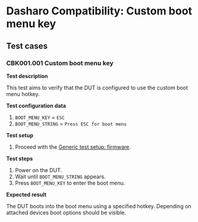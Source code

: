 # Dasharo Compatibility: Custom boot menu key

## Test cases

### CBK001.001 Custom boot menu key

**Test description**

This test aims to verify that the DUT is configured to use the custom boot menu
hotkey.

**Test configuration data**

1. `BOOT_MENU_KEY` = `ESC`
2. `BOOT_MENU_STRING` = `Press ESC for boot menu`

**Test setup**

1. Proceed with the [Generic test setup: firmware](generic-test-setup.md#firmware).

**Test steps**

1. Power on the DUT.
2. Wait until `BOOT_MENU_STRING` appears.
3. Press `BOOT_MENU_KEY` to enter the boot menu.

**Expected result**

The DUT boots into the boot menu using a specified hotkey. Depending on attached
devices boot options should be visible.
